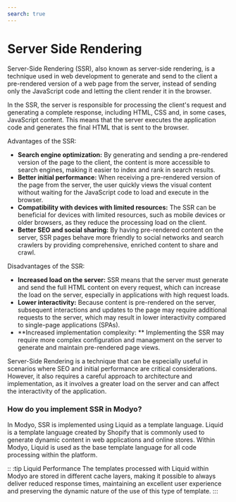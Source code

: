 ```yaml
---
search: true
---
```


# Server Side Rendering

Server-Side Rendering (SSR), also known as server-side rendering, is a technique used in web development to generate and send to the client a pre-rendered version of a web page from the server, instead of sending only the JavaScript code and letting the client render it in the browser.

In the SSR, the server is responsible for processing the client's request and generating a complete response, including HTML, CSS and, in some cases, JavaScript content. This means that the server executes the application code and generates the final HTML that is sent to the browser.

Advantages of the SSR:

- **Search engine optimization:** By generating and sending a pre-rendered version of the page to the client, the content is more accessible to search engines, making it easier to index and rank in search results.
- **Better initial performance:** When receiving a pre-rendered version of the page from the server, the user quickly views the visual content without waiting for the JavaScript code to load and execute in the browser.
- **Compatibility with devices with limited resources:** The SSR can be beneficial for devices with limited resources, such as mobile devices or older browsers, as they reduce the processing load on the client.
- **Better SEO and social sharing:** By having pre-rendered content on the server, SSR pages behave more friendly to social networks and search crawlers by providing comprehensive, enriched content to share and crawl.

Disadvantages of the SSR:

- **Increased load on the server:** SSR means that the server must generate and send the full HTML content on every request, which can increase the load on the server, especially in applications with high request loads.
- **Lower interactivity:** Because content is pre-rendered on the server, subsequent interactions and updates to the page may require additional requests to the server, which may result in lower interactivity compared to single-page applications (SPAs).
- **Increased implementation complexity: ** Implementing the SSR may require more complex configuration and management on the server to generate and maintain pre-rendered page views.

Server-Side Rendering is a technique that can be especially useful in scenarios where SEO and initial performance are critical considerations. However, it also requires a careful approach to architecture and implementation, as it involves a greater load on the server and can affect the interactivity of the application.

### How do you implement SSR in Modyo?

In Modyo, SSR is implemented using Liquid as a template language. Liquid is a template language created by Shopify that is commonly used to generate dynamic content in web applications and online stores. Within Modyo, Liquid is used as the base template language for all code processing within the platform.

:: :tip Liquid Performance
The templates processed with Liquid within Modyo are stored in different cache layers, making it possible to always deliver reduced response times, maintaining an excellent user experience and preserving the dynamic nature of the use of this type of template.
:::